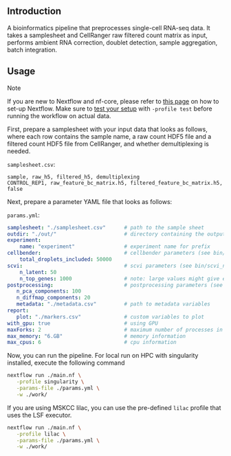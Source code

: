 ## Introduction

A bioinformatics pipeline that preprocesses single-cell RNA-seq data. It takes a samplesheet and CellRanger raw filtered count matrix as input, performs ambient RNA correction, doublet detection, sample aggregation, batch integration.

## Usage

> [!NOTE]
> If you are new to Nextflow and nf-core, please refer to [this page](https://nf-co.re/docs/usage/installation) on how to set-up Nextflow. Make sure to [test your setup](https://nf-co.re/docs/usage/introduction#how-to-run-a-pipeline) with `-profile test` before running the workflow on actual data.

First, prepare a samplesheet with your input data that looks as follows, where each row contains the sample name, a raw count HDF5 file and a filtered count HDF5 file from CellRanger, and whether demultiplexing is needed.

`samplesheet.csv`:
```csv
sample, raw_h5, filtered_h5, demultiplexing
CONTROL_REP1, raw_feature_bc_matrix.h5, filtered_feature_bc_matrix.h5, false
```

Next, prepare a parameter YAML file that looks as follows:

`params.yml`:
```yaml
samplesheet: "./samplesheet.csv"      # path to the sample sheet
outdir: "./out/"                      # directory containing the outputs
experiment:
    name: "experiment"                # experiment name for prefix
cellbender:                           # cellbender parameters (see bin/cellbender.py)
    total_droplets_included: 50000
scvi:                                 # scvi parameters (see bin/scvi_norm.py)
    n_latent: 50
    n_top_genes: 1000                 # note: large values might give error in writing h5ad
postprocessing:                       # postprocessing parameters (see bin/postprocessing.py)
   n_pca_components: 100
   n_diffmap_components: 20
   metadata: "./metadata.csv"         # path to metadata variables
report:
   plot: "./markers.csv"              # custom variables to plot
with_gpu: true                        # using GPU
maxForks: 2                           # maximum number of processes in parallel (e.g # of GPU)
max_memory: "6.GB"                    # memory information
max_cpus: 6                           # cpu information
```

Now, you can run the pipeline. For local run on HPC with singularity installed, execute the following command

```bash
nextflow run ./main.nf \
   -profile singularity \
   -params-file ./params.yml \
   -w ./work/
```

If you are using MSKCC lilac, you can use the pre-defined `lilac` profile that uses the LSF executor.
```bash
nextflow run ./main.nf \
   -profile lilac \
   -params-file ./params.yml \
   -w ./work/
```
